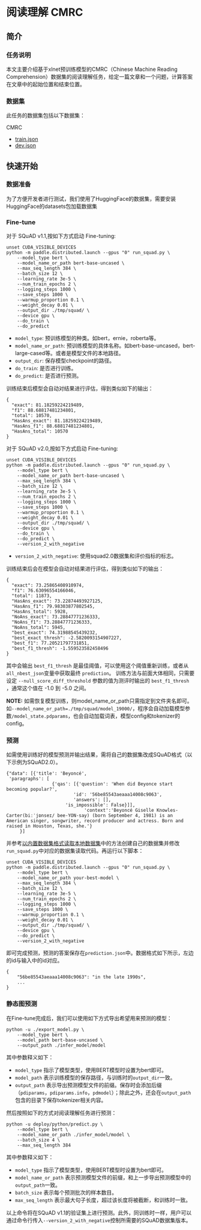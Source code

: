 # 阅读理解 CMRC

## 简介

### 任务说明
本文主要介绍基于xlnet预训练模型的CMRC（Chinese Machine Reading Comprehension）数据集的阅读理解任务，给定一篇文章和一个问题，计算答案在文章中的起始位置和结束位置。

### 数据集

此任务的数据集包括以下数据集：

CMRC
- [train.json](https://github.com/ymcui/cmrc2018/blob/master/squad-style-data/cmrc2018_train.json)
- [dev.json](https://github.com/ymcui/cmrc2018/blob/master/squad-style-data/cmrc2018_dev.json)

## 快速开始

### 数据准备

为了方便开发者进行测试，我们使用了HuggingFace的数据集，需要安装HuggingFace的datasets包加载数据集
### Fine-tune

对于 SQuAD v1.1,按如下方式启动 Fine-tuning:

```shell
unset CUDA_VISIBLE_DEVICES
python -m paddle.distributed.launch --gpus "0" run_squad.py \
    --model_type bert \
    --model_name_or_path bert-base-uncased \
    --max_seq_length 384 \
    --batch_size 12 \
    --learning_rate 3e-5 \
    --num_train_epochs 2 \
    --logging_steps 1000 \
    --save_steps 1000 \
    --warmup_proportion 0.1 \
    --weight_decay 0.01 \
    --output_dir ./tmp/squad/ \
    --device gpu \
    --do_train \
    --do_predict
 ```

* `model_type`: 预训练模型的种类。如bert，ernie，roberta等。
* `model_name_or_path`: 预训练模型的具体名称。如bert-base-uncased，bert-large-cased等。或者是模型文件的本地路径。
* `output_dir`: 保存模型checkpoint的路径。
* `do_train`: 是否进行训练。
* `do_predict`: 是否进行预测。

训练结束后模型会自动对结果进行评估，得到类似如下的输出：

```text
{
  "exact": 81.18259224219489,
  "f1": 88.68817481234801,
  "total": 10570,
  "HasAns_exact": 81.18259224219489,
  "HasAns_f1": 88.68817481234801,
  "HasAns_total": 10570
}
```

对于 SQuAD v2.0,按如下方式启动 Fine-tuning:

```shell
unset CUDA_VISIBLE_DEVICES
python -m paddle.distributed.launch --gpus "0" run_squad.py \
    --model_type bert \
    --model_name_or_path bert-base-uncased \
    --max_seq_length 384 \
    --batch_size 12 \
    --learning_rate 3e-5 \
    --num_train_epochs 2 \
    --logging_steps 1000 \
    --save_steps 1000 \
    --warmup_proportion 0.1 \
    --weight_decay 0.01 \
    --output_dir ./tmp/squad/ \
    --device gpu \
    --do_train \
    --do_predict \
    --version_2_with_negative
 ```

* `version_2_with_negative`: 使用squad2.0数据集和评价指标的标志。

训练结束后会在模型会自动对结果进行评估，得到类似如下的输出：

```text
{
  "exact": 73.25865408910974,
  "f1": 76.63096554166046,
  "total": 11873,
  "HasAns_exact": 73.22874493927125,
  "HasAns_f1": 79.98303877802545,
  "HasAns_total": 5928,
  "NoAns_exact": 73.28847771236333,
  "NoAns_f1": 73.28847771236333,
  "NoAns_total": 5945,
  "best_exact": 74.31988545439232,
  "best_exact_thresh": -2.5820093154907227,
  "best_f1": 77.20521797731851,
  "best_f1_thresh": -1.559523582458496
}
```

其中会输出 `best_f1_thresh` 是最佳阈值，可以使用这个阈值重新训练，或者从 `all_nbest_json`变量中获取最终 `prediction`。
训练方法与前面大体相同，只需要设定 `--null_score_diff_threshold` 参数的值为测评时输出的 `best_f1_thresh` ，通常这个值在 -1.0 到 -5.0 之间。

**NOTE:** 如需恢复模型训练，则model_name_or_path只需指定到文件夹名即可。如`--model_name_or_path=./tmp/squad/model_19000/`，程序会自动加载模型参数`/model_state.pdparams`，也会自动加载词表，模型config和tokenizer的config。

### 预测

如需使用训练好的模型预测并输出结果，需将自己的数据集改成SQuAD格式（以下示例为SQuAD2.0）。

```text
{"data": [{'title': 'Beyoncé',
 'paragraphs': [
                 {'qas': [{'question': 'When did Beyonce start becoming popular?',
                         'id': '56be85543aeaaa14008c9063',
                         'answers': [],
                      'is_impossible': False}]],
                             'context':'Beyoncé Giselle Knowles-Carter(biːˈjɒnseɪ/ bee-YON-say) (born September 4, 1981) is an American singer, songwriter, record producer and actress. Born and raised in Houston, Texas, she.'}
     }]
```

并参考[以内置数据集格式读取本地数据集](https://paddlenlp.readthedocs.io/zh/latest/data_prepare/dataset_load.html#id4)中的方法创建自己的数据集并修改`run_squad.py`中对应的数据集读取代码。再运行以下脚本：

```shell
unset CUDA_VISIBLE_DEVICES
python -m paddle.distributed.launch --gpus "0" run_squad.py \
    --model_type bert \
    --model_name_or_path your-best-model \
    --max_seq_length 384 \
    --batch_size 12 \
    --learning_rate 3e-5 \
    --num_train_epochs 2 \
    --logging_steps 1000 \
    --save_steps 1000 \
    --warmup_proportion 0.1 \
    --weight_decay 0.01 \
    --output_dir ./tmp/squad/ \
    --device gpu \
    --do_predict \
    --version_2_with_negative
 ```

即可完成预测，预测的答案保存在`prediction.json`中。数据格式如下所示，左边的id与输入中的id对应。

```text
{
    "56be85543aeaaa14008c9063": "in the late 1990s",
    ...
}
```

### 静态图预测

在Fine-tune完成后，我们可以使用如下方式导出希望用来预测的模型：

```shell
python -u ./export_model.py \
    --model_type bert \
    --model_path bert-base-uncased \
    --output_path ./infer_model/model
```

其中参数释义如下：
- `model_type` 指示了模型类型，使用BERT模型时设置为bert即可。
- `model_path` 表示训练模型的保存路径，与训练时的`output_dir`一致。
- `output_path` 表示导出预测模型文件的前缀。保存时会添加后缀（`pdiparams`，`pdiparams.info`，`pdmodel`）；除此之外，还会在`output_path`包含的目录下保存tokenizer相关内容。

然后按照如下的方式对阅读理解任务进行预测：

```shell
python -u deploy/python/predict.py \
    --model_type bert \
    --model_name_or_path ./infer_model/model \
    --batch_size 4 \
    --max_seq_length 384
```

其中参数释义如下：
- `model_type` 指示了模型类型，使用BERT模型时设置为bert即可。
- `model_name_or_path` 表示预测模型文件的前缀，和上一步导出预测模型中的`output_path`一致。
- `batch_size` 表示每个预测批次的样本数目。
- `max_seq_length` 表示最大句子长度，超过该长度将被截断，和训练时一致。

以上命令将在SQuAD v1.1的验证集上进行预测。此外，同训练时一样，用户可以通过命令行传入`--version_2_with_negative`控制所需要的SQuAD数据集版本。
